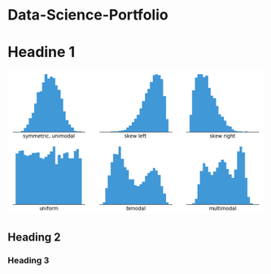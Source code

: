 # Data-Science-Portfolio

# Headine 1

![histogram](assets/images/histogram.png) 

## Heading 2

### Heading 3
